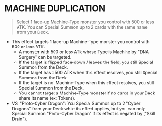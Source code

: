 # MACHINE DUPLICATION

> Select 1 face-up Machine-Type monster you control with 500 or less ATK. You can Special Summon up to 2 cards with the same name from your Deck.

*   This effect targets 1 face-up Machine-Type monster you control with 500 or less ATK.
    *   A monster with 500 or less ATk whose Type is Machine by "DNA Surgery" can be targeted.
    *   If the target is flipped face-down / leaves the field, you still Special Summon from the Deck.
    *   If the target has >500 ATK when this effect resolves, you still Special Summon from the Deck.
    *   If the target is not Machine-Type when this effect resolves, you still Special Summon from the Deck.
    *   You cannot target a Machine-Type monster if no cards in your Deck share its name (ex: Tokens).
*   VS. "Proto-Cyber Dragon": You Special Summon up to 2 "Cyber Dragons" from your Deck while its effect applies, but you can only Special Summon "Proto-Cyber Dragon" if its effect is negated by ("Skill Drain").
